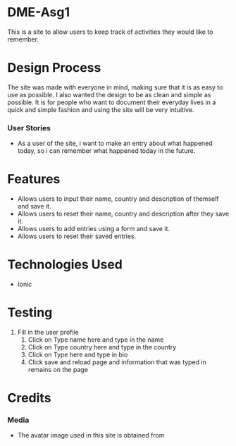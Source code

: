 # DME-Asg1
This is a site to allow users to keep track of activities they would like to remember.

# Design Process
The site was made with everyone in mind, making sure that it is as easy to use as possible. I also wanted the design to be as clean and simple as possible. It is for people who want to document their everyday lives in a quick and simple fashion and using the site will be very intuitive.
### User Stories
- As a user of the site, i want to make an entry about what happened today, so i can remember what happened today in the future.

# Features
- Allows users to input their name, country and description of themself and save it.
- Allows users to reset their name, country and description after they save it.
- Allows users to add entries using a form and save it.
- Allows users to reset their saved entries. 

# Technologies Used
- Ionic

# Testing
1. Fill in the user profile
    1. Click on Type name here and type in the name
    2. Click on Type country here and type in the country
    3. Click on Type here and type in bio
    4. Click save and reload page and information that was typed in remains on the page
   
# Credits
### Media
- The avatar image used in this site is obtained from 
